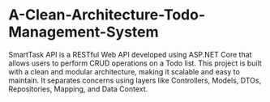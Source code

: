 # A-Clean-Architecture-Todo-Management-System
SmartTask API is a RESTful Web API developed using ASP.NET Core that allows users to perform CRUD operations on a Todo list. This project is built with a clean and modular architecture, making it scalable and easy to maintain. It separates concerns using layers like Controllers, Models, DTOs, Repositories, Mapping, and Data Context.
